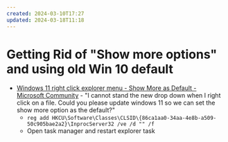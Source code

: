 ```yaml
---
created: 2024-03-10T17:27
updated: 2024-03-18T11:18
---
```

# Getting Rid of "Show more options" and using old Win 10 default
- [Windows 11 right click explorer menu - Show More as Default - Microsoft Community](https://answers.microsoft.com/en-us/windows/forum/all/windows-11-right-click-explorer-menu-show-more-as/ba8dafe4-306a-403b-af0d-10a6d1ca0a9a) - "I cannot stand the new drop down when I right click on a file. Could you please update windows 11 so we can set the show more option as the default?"
	- `reg add HKCU\Software\Classes\CLSID\{86ca1aa0-34aa-4e8b-a509-50c905bae2a2}\InprocServer32 /ve /d "" /f`
	- Open task manager and restart explorer task